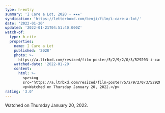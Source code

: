 ```yaml
---
type: h-entry
summary: 'I Care a Lot, 2020 - ★★★'
syndication: 'https://letterboxd.com/benji/film/i-care-a-lot/'
date: '2022-01-20'
updated: '2022-01-21T04:51:40.000Z'
watch-of:
  type: h-cite
  properties:
    name: I Care a Lot
    published: '2020'
    photo: >-
      https://a.ltrbxd.com/resized/film-poster/5/2/9/2/0/3/529203-i-care-a-lot-0-500-0-750-crop.jpg?k=46ff5b8e19
    watched-date: '2022-01-20'
    content:
      html: >-
        <p><img
        src="https://a.ltrbxd.com/resized/film-poster/5/2/9/2/0/3/529203-i-care-a-lot-0-500-0-750-crop.jpg?k=46ff5b8e19"/></p>
        <p>Watched on Thursday January 20, 2022.</p>
rating: '3.0'
---
```

Watched on Thursday January 20, 2022.

